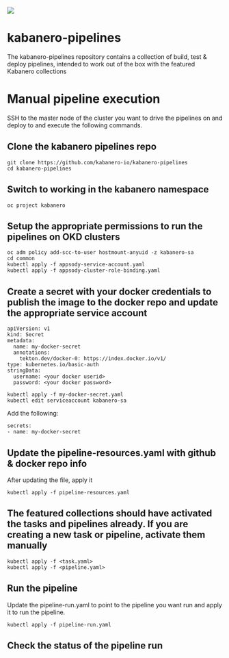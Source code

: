 ![](https://raw.githubusercontent.com/kabanero-io/kabanero-website/master/src/main/content/img/Kabanero_Logo_Hero.png)

# kabanero-pipelines
The kabanero-pipelines repository contains a collection of build, test & deploy pipelines, intended to work out of the box with the featured Kabanero collections

# Manual pipeline execution

SSH to the master node of the cluster you want to drive the pipelines on and deploy to and execute the following commands.

## Clone the kabanero pipelines repo

```
git clone https://github.com/kabanero-io/kabanero-pipelines
cd kabanero-pipelines
```

## Switch to working in the kabanero namespace
```
oc project kabanero
```

## Setup the appropriate permissions to run the pipelines on OKD clusters

```
oc adm policy add-scc-to-user hostmount-anyuid -z kabanero-sa
cd common
kubectl apply -f appsody-service-account.yaml
kubectl apply -f appsody-cluster-role-binding.yaml
```

## Create a secret with your docker credentials to publish the image to the docker repo and update the appropriate service account

```
apiVersion: v1
kind: Secret
metadata:
  name: my-docker-secret
  annotations:
    tekton.dev/docker-0: https://index.docker.io/v1/ 
type: kubernetes.io/basic-auth
stringData:
  username: <your docker userid>
  password: <your docker password>
```
```
kubectl apply -f my-docker-secret.yaml
kubectl edit serviceaccount kabanero-sa
```
Add the following:
```
secrets:
- name: my-docker-secret
```

## Update the pipeline-resources.yaml with github & docker repo info

After updating the file, apply it

```
kubectl apply -f pipeline-resources.yaml
```

## The featured collections should have activated the tasks and pipelines already.  If you are creating a new task or pipeline, activate them manually

```
kubectl apply -f <task.yaml>
kubectl apply -f <pipeline.yaml>
```

## Run the pipeline

Update the pipeline-run.yaml to point to the pipeline you want run and apply it to run the pipeline.
```
kubectl apply -f pipeline-run.yaml
```

## Check the status of the pipeline run

